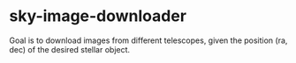 # sky-image-downloader
Goal is to download images from different telescopes, given the position (ra, dec) of the desired stellar object.
